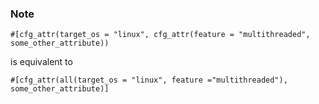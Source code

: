 ### Note

```rustc
#[cfg_attr(target_os = "linux", cfg_attr(feature = "multithreaded", some_other_attribute))
```
is equivalent to
```rustc
#[cfg_attr(all(target_os = "linux", feature ="multithreaded"), some_other_attribute)]
```
